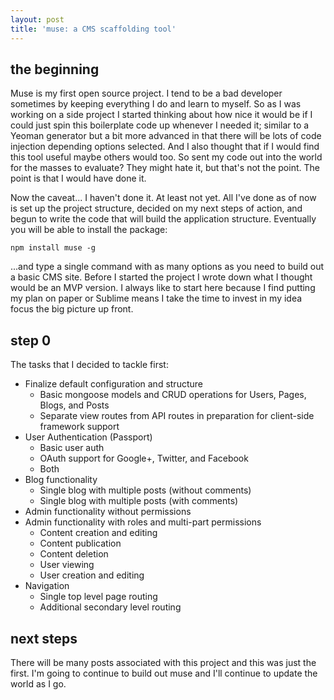 ```yaml
---
layout: post
title: 'muse: a CMS scaffolding tool'
---
```


## the beginning 

Muse is my first open source project. I tend to be a bad developer sometimes by keeping everything I do and learn to myself. So as I was working on a side project I started thinking about how nice it would be if I could just spin this boilerplate code up whenever I needed it; similar to a Yeoman generator but a bit more advanced in that there will be lots of code injection depending options selected. And I also thought that if I would find this tool useful maybe others would too. So sent my code out into the world for the masses to evaluate? They might hate it, but that's not the point. The point is that I would have done it. 

<!--br-->

Now the caveat... I haven't done it. At least not yet. All I've done as of now is set up the project structure, decided on my next steps of action, and begun to write the code that will build the application structure. Eventually you will be able to install the package:

`npm install muse -g`

...and type a single command with as many options as you need to build out a basic CMS site. Before I started the project I wrote down what I thought would be an MVP version. I always like to start here because I find putting my plan on paper or Sublime means I take the time to invest in my idea focus the big picture up front. 


## step 0

The tasks that I decided to tackle first:

* Finalize default configuration and structure
    * Basic mongoose models and CRUD operations for Users, Pages, Blogs, and Posts
    * Separate view routes from API routes in preparation for client-side framework support
* User Authentication (Passport)
    * Basic user auth
    * OAuth support for Google+, Twitter, and Facebook
    * Both
* Blog functionality
    * Single blog with multiple posts (without comments)
    * Single blog with multiple posts (with comments)
* Admin functionality without permissions
* Admin functionality with roles and multi-part permissions
    * Content creation and editing
    * Content publication
    * Content deletion
    * User viewing
    * User creation and editing
* Navigation
    * Single top level page routing
    * Additional secondary level routing

## next steps

There will be many posts associated with this project and this was just the first. I'm going to continue to build out muse and I'll continue to update the world as I go. 
